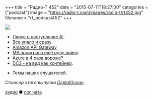 +++
title = "Радио-Т 452"
date = "2015-07-11T18:27:00"
categories = ["podcast"]
image = "https://radio-t.com/images/radio-t/rt452.jpg"
filename = "rt_podcast452"
+++

![](https://radio-t.com/images/radio-t/rt452.jpg)

* [Линус о наступление AI](http://gizmodo.com/linux-creator-linus-torvalds-laughs-at-the-ai-apocalyps-1716383135).
* [Все упало и сразу](http://arstechnica.com/security/2015/07/simultaneous-downing-of-ny-stock-exchange-united-and-wsj-com-rattle-nerves/).
* [Amazon API Gateway](https://aws.amazon.com/blogs/aws/amazon-api-gateway-build-and-run-scalable-application-backends/)
* [MS проиграла еще одну войну](http://www.wired.com/2015/07/microsoft-phone-job-cuts/).
* [Azure в 4 раза дороже?](http://prsm.tc/zuB9PL)
* [DC2 - на вид как контейнер](https://www.kickstarter.com/projects/dickhardt/dc2-desktop-container-computer-for-docker-containe).
- Темы наших слушателей.

_Спонсор этого выпуска [DigitalOcean](https://www.digitalocean.com)_

[аудио](http://cdn.radio-t.com/rt_podcast452.mp3) ● [лог чата](http://chat.radio-t.com/logs/radio-t-452.html)
<audio src="http://cdn.radio-t.com/rt_podcast452.mp3" preload="none"></audio>